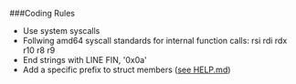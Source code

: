 ###Coding Rules

* Use system syscalls
* Follwing amd64 syscall standards for internal function calls: rsi rdi rdx r10 r8 r9
* End strings with LINE FIN, '0x0a'
* Add a specific prefix to struct members ([see HELP.md](HELP.md))
